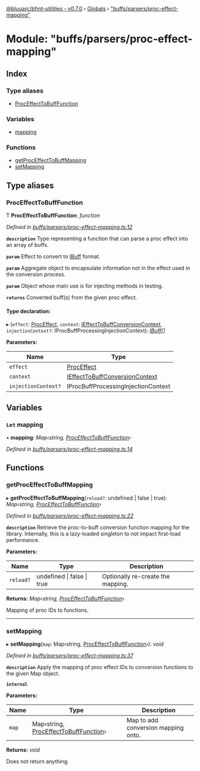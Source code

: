 [@bluuarc/bfmt-utilities - v0.7.0](../README.md) › [Globals](../globals.md) › ["buffs/parsers/proc-effect-mapping"](_buffs_parsers_proc_effect_mapping_.md)

# Module: "buffs/parsers/proc-effect-mapping"

## Index

### Type aliases

* [ProcEffectToBuffFunction](_buffs_parsers_proc_effect_mapping_.md#proceffecttobufffunction)

### Variables

* [mapping](_buffs_parsers_proc_effect_mapping_.md#let-mapping)

### Functions

* [getProcEffectToBuffMapping](_buffs_parsers_proc_effect_mapping_.md#getproceffecttobuffmapping)
* [setMapping](_buffs_parsers_proc_effect_mapping_.md#setmapping)

## Type aliases

###  ProcEffectToBuffFunction

Ƭ **ProcEffectToBuffFunction**: *function*

*Defined in [buffs/parsers/proc-effect-mapping.ts:12](https://github.com/BluuArc/bfmt-utilities/blob/master/src/buffs/parsers/proc-effect-mapping.ts#L12)*

**`description`** Type representing a function that can parse a proc effect into an array of buffs.

**`param`** Effect to convert to [IBuff](../interfaces/_buffs_parsers_buff_types_.ibuff.md) format.

**`param`** Aggregate object to encapsulate information not in the effect used in the conversion process.

**`param`** Object whose main use is for injecting methods in testing.

**`returns`** Converted buff(s) from the given proc effect.

#### Type declaration:

▸ (`effect`: [ProcEffect](_datamine_types_.md#proceffect), `context`: [IEffectToBuffConversionContext](../interfaces/_buffs_parsers_buff_types_.ieffecttobuffconversioncontext.md), `injectionContext?`: IProcBuffProcessingInjectionContext): *[IBuff](../interfaces/_buffs_parsers_buff_types_.ibuff.md)[]*

**Parameters:**

Name | Type |
------ | ------ |
`effect` | [ProcEffect](_datamine_types_.md#proceffect) |
`context` | [IEffectToBuffConversionContext](../interfaces/_buffs_parsers_buff_types_.ieffecttobuffconversioncontext.md) |
`injectionContext?` | IProcBuffProcessingInjectionContext |

## Variables

### `Let` mapping

• **mapping**: *Map‹string, [ProcEffectToBuffFunction](_buffs_parsers_proc_effect_mapping_.md#proceffecttobufffunction)›*

*Defined in [buffs/parsers/proc-effect-mapping.ts:14](https://github.com/BluuArc/bfmt-utilities/blob/master/src/buffs/parsers/proc-effect-mapping.ts#L14)*

## Functions

###  getProcEffectToBuffMapping

▸ **getProcEffectToBuffMapping**(`reload?`: undefined | false | true): *Map‹string, [ProcEffectToBuffFunction](_buffs_parsers_proc_effect_mapping_.md#proceffecttobufffunction)›*

*Defined in [buffs/parsers/proc-effect-mapping.ts:22](https://github.com/BluuArc/bfmt-utilities/blob/master/src/buffs/parsers/proc-effect-mapping.ts#L22)*

**`description`** Retrieve the proc-to-buff conversion function mapping for the library. Internally, this is a
lazy-loaded singleton to not impact first-load performance.

**Parameters:**

Name | Type | Description |
------ | ------ | ------ |
`reload?` | undefined &#124; false &#124; true | Optionally re-create the mapping. |

**Returns:** *Map‹string, [ProcEffectToBuffFunction](_buffs_parsers_proc_effect_mapping_.md#proceffecttobufffunction)›*

Mapping of proc IDs to functions.

___

###  setMapping

▸ **setMapping**(`map`: Map‹string, [ProcEffectToBuffFunction](_buffs_parsers_proc_effect_mapping_.md#proceffecttobufffunction)›): *void*

*Defined in [buffs/parsers/proc-effect-mapping.ts:37](https://github.com/BluuArc/bfmt-utilities/blob/master/src/buffs/parsers/proc-effect-mapping.ts#L37)*

**`description`** Apply the mapping of proc effect IDs to conversion functions to the given Map object.

**`internal`** 

**Parameters:**

Name | Type | Description |
------ | ------ | ------ |
`map` | Map‹string, [ProcEffectToBuffFunction](_buffs_parsers_proc_effect_mapping_.md#proceffecttobufffunction)› | Map to add conversion mapping onto. |

**Returns:** *void*

Does not return anything.

